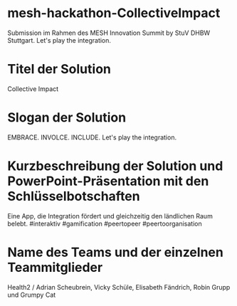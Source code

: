 # mesh-hackathon-CollectiveImpact
Submission im Rahmen des MESH Innovation Summit by StuV DHBW Stuttgart.
Let's play the integration.

# Titel der Solution
Collective Impact

# Slogan der Solution
EMBRACE. INVOLCE. INCLUDE.
Let's play the integration.

# Kurzbeschreibung der Solution und PowerPoint-Präsentation mit den Schlüsselbotschaften
Eine App, die Integration fördert und gleichzeitig den ländlichen Raum belebt.
#interaktiv 
#gamification
#peertopeer
#peertoorganisation

# Name des Teams und der einzelnen Teammitglieder
Health2 / Adrian Scheubrein, Vicky Schüle, Elisabeth Fändrich, Robin Grupp und Grumpy Cat
